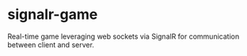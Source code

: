 # signalr-game
Real-time game leveraging web sockets via SignalR for communication between client and server.
